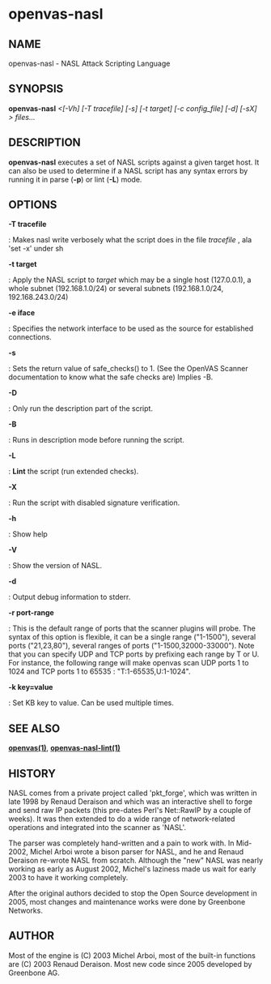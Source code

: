 # openvas-nasl

## NAME

openvas-nasl - NASL Attack Scripting Language

## SYNOPSIS

**openvas-nasl** *\<\[-Vh\] \[-T tracefile\] \[-s\] \[-t target\] \[-c
config_file\] \[-d\] \[-sX\] \> files\...*

## DESCRIPTION

**openvas-nasl** executes a set of NASL scripts against a given target
host. It can also be used to determine if a NASL script has any syntax
errors by running it in parse (**-p**) or lint (**-L**) mode.

## OPTIONS

**-T tracefile**

:   Makes nasl write verbosely what the script does in the file
    *tracefile* , ala \'set -x\' under sh

**-t target**

:   Apply the NASL script to *target* which may be a single host
    (127.0.0.1), a whole subnet (192.168.1.0/24) or several subnets
    (192.168.1.0/24, 192.168.243.0/24)

**-e iface**

:   Specifies the network interface to be used as the source for
    established connections.

**-s**

:   Sets the return value of safe_checks() to 1. (See the OpenVAS
    Scanner documentation to know what the safe checks are) Implies -B.

**-D**

:   Only run the description part of the script.

**-B**

:   Runs in description mode before running the script.

**-L**

:   **Lint** the script (run extended checks).

**-X**

:   Run the script with disabled signature verification.

**-h**

:   Show help

**-V**

:   Show the version of NASL.

**-d**

:   Output debug information to stderr.

**-r port-range**

:   This is the default range of ports that the scanner plugins will
    probe. The syntax of this option is flexible, it can be a single
    range (\"1-1500\"), several ports (\"21,23,80\"), several ranges of
    ports (\"1-1500,32000-33000\"). Note that you can specify UDP and
    TCP ports by prefixing each range by T or U. For instance, the
    following range will make openvas scan UDP ports 1 to 1024 and TCP
    ports 1 to 65535 : \"T:1-65535,U:1-1024\".

**-k key=value**

:   Set KB key to value. Can be used multiple times.

## SEE ALSO

**[openvas(1)](../openvas/openvas.md)**, **[openvas-nasl-lint(1)](openvas-nasl-lint.md)**

## HISTORY

NASL comes from a private project called \'pkt_forge\', which was
written in late 1998 by Renaud Deraison and which was an interactive
shell to forge and send raw IP packets (this pre-dates Perl\'s
Net::RawIP by a couple of weeks). It was then extended to do a wide
range of network-related operations and integrated into the scanner as
\'NASL\'.

The parser was completely hand-written and a pain to work with. In
Mid-2002, Michel Arboi wrote a bison parser for NASL, and he and Renaud
Deraison re-wrote NASL from scratch. Although the \"new\" NASL was
nearly working as early as August 2002, Michel\'s laziness made us wait
for early 2003 to have it working completely.

After the original authors decided to stop the Open Source development
in 2005, most changes and maintenance works were done by Greenbone
Networks.

## AUTHOR

Most of the engine is (C) 2003 Michel Arboi, most of the built-in
functions are (C) 2003 Renaud Deraison. Most new code since 2005
developed by Greenbone AG.

